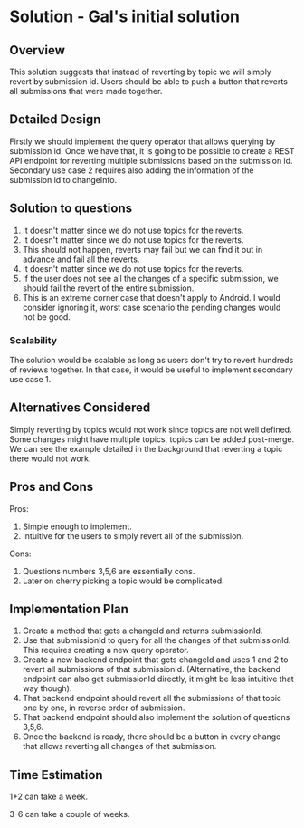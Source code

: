 # Solution - Gal's initial solution

## <a id="overview"> Overview

This solution suggests that instead of reverting by topic we will simply revert by submission id. Users should be able to push a button that reverts all submissions that were made together.

## <a id="detailed-design"> Detailed Design

Firstly we should implement the query operator that allows querying by submission id. Once we have that, it is going to be possible to create a REST API endpoint for reverting multiple submissions based on the submission id.
Secondary use case 2 requires also adding the information of the submission id to changeInfo.

## <a id="solution-to-questions"> Solution to questions
1. It doesn't matter since we do not use topics for the reverts.
2. It doesn't matter since we do not use topics for the reverts.
3. This should not happen, reverts may fail but we can find it out in advance and fail all the reverts.
4. It doesn't matter since we do not use topics for the reverts.
5. If the user does not see all the changes of a specific submission, we should fail the revert of the entire submission.
6. This is an extreme corner case that doesn't apply to Android. I would consider ignoring it, worst case scenario the pending changes would not be good.

### <a id="scalability"> Scalability

The solution would be scalable as long as users don't try to revert hundreds of reviews together. In that case, it would be useful to implement secondary use case 1.

## <a id="alternatives-considered"> Alternatives Considered

Simply reverting by topics would not work since topics are not well defined. Some changes might have multiple topics, topics can be added post-merge. We can see the example detailed in the background that reverting a topic there would not work.

## <a id="pros-and-cons"> Pros and Cons
Pros:

1. Simple enough to implement.
2. Intuitive for the users to simply revert all of the submission.

Cons:

1. Questions numbers 3,5,6 are essentially cons.
2. Later on cherry picking a topic would be complicated.

## <a id="implementation-plan"> Implementation Plan
1. Create a method that gets a changeId and returns submissionId.
2. Use that submissionId to query for all the changes of that submissionId. This requires creating a new query operator.
3. Create a new backend endpoint that gets changeId and uses 1 and 2 to revert all submissions of that submissionId. (Alternative, the backend endpoint can also get submissionId directly, it might be less intuitive that way though).
4. That backend endpoint should revert all the submissions of that topic one by one, in reverse order of submission.
5. That backend endpoint should also implement the solution of questions 3,5,6.
6. Once the backend is ready, there should be a button in every change that allows reverting all changes of that submission.

## <a id="time-estimation"> Time Estimation

1+2 can take a week.

3-6 can take a couple of weeks.

